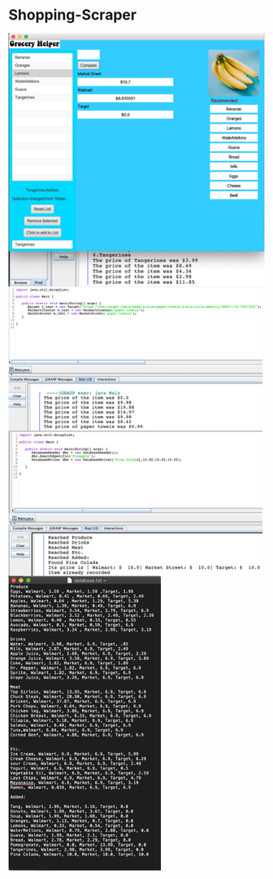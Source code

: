 # Shopping-Scraper

<img src="images/Title Photo.png"
     alt="Title Image 1"
     style="float: left; margin-right: 10px;"
     width="800"/>

<img src="images/Title Photo 2.png"
     alt="HTML Scrapers In Action"
     style="float: left; margin-right: 10px;"
     width="500"/>
     
<img src="images/Title Photo 3.png"
     alt="Database Readers and Writers"
     style="float: left; margin-right: 10px;"
     width="500"/>
     
<img src="images/Title Photo 4.png"
     alt="Picture of an Updating Databse.png"
     style="float: left; margin-right: 10px;" 
     width="300"/>
